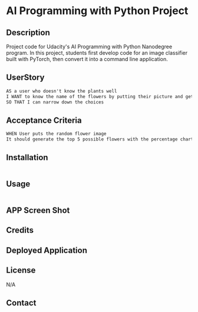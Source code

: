 # AI Programming with Python Project

## Description 

Project code for Udacity's AI Programming with Python Nanodegree program. In this project, students first develop code for an image classifier built with PyTorch, then convert it into a command line application.

## UserStory 

```md
AS a user who doesn't know the plants well 
I WANT to know the name of the flowers by putting their picture and get top 5 highest percentage of the name
SO THAT I can narrow down the choices 

```

## Acceptance Criteria

```md
WHEN User puts the random flower image
It should generate the top 5 possible flowers with the percentage chart with an image. 
```

## Installation 

```md

```

## Usage 

```md

```

## APP Screen Shot 



## Credits 



## Deployed Application 



## License 

N/A

## Contact 


